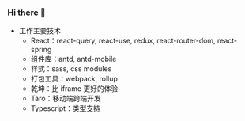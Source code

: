 ### Hi there 👋

- 工作主要技术
  - React：react-query, react-use, redux, react-router-dom, react-spring
  - 组件库：antd, antd-mobile
  - 样式：sass, css modules
  - 打包工具：webpack, rollup
  - 乾坤：比 iframe 更好的体验
  - Taro：移动端跨端开发
  - Typescript：类型支持
